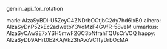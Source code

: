 gemin_api_for_rotation

mark: AIzaSyBDl-U5ZeyC4ZNDrbOCtjbC2dy7hd6IxB0
aihero: AIzaSyDnP52kEc2adwetbY3VoMzF4GVfR-58veM
urmarkus: AIzaSyCAw9E7xYSH5mwF2GC3bNfrahTQUsCrVOQ
happy: AIzaSyDb9AHrt0E2KAjVkz3hAvoVC1fyDrbOcMA